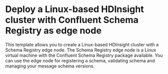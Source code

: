 # Deploy a Linux-based HDInsight cluster with Confluent Schema Registry as edge node

This template allows you to create a Linux-based HDInsight cluster with a
Schema Registry edge node. The Schema Registry edge node is a Linux virtual
machine with the Confluent Schema Registry package available. You can use the
edge node for registering a schema, validating schema and managing your message
schema versions.
